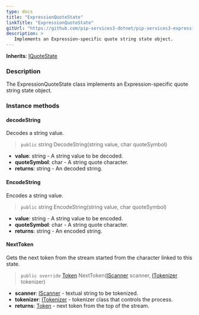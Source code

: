 ```yaml
---
type: docs
title: "ExpressionQuoteState"
linkTitle: "ExpressionQuoteState"
gitUrl: "https://github.com/pip-services3-dotnet/pip-services3-expressions-dotnet"
description: > 
   Implements an Expression-specific quote string state object.
---
```


**Inherits**: [IQuoteState](../../../tokenizers/iquote_state)

### Description

The ExpressionQuoteState class implements an Expression-specific quote string state object.


### Instance methods

#### decodeString
Decodes a string value.

> `public` string DecodeString(string value, char quoteSymbol)

- **value**: string - A string value to be decoded.
- **quoteSymbol**: char - A string quote character.
- **returns**: string - An decoded string.

#### EncodeString
Encodes a string value.
> `public` string EncodeString(string value, char quoteSymbol)

- **value**: string - A string value to be encoded.
- **quoteSymbol**: char - A string quote character.
- **returns**: string - An encoded string.



#### NextToken
Gets the next token from the stream started from the character linked to this state.

> `public override` [Token](../../../tokenizers/token) NextToken([IScanner](../../../io/iscanner) scanner, [ITokenizer](../../../tokenizers/itokenizer) tokenizer)

- **scanner**: [IScanner](../../../io/iscanner) - textual string to be tokenized.
- **tokenizer**: [ITokenizer](../../../tokenizers/itokenizer) - tokenizer class that controls the process.
- **returns**: [Token](../../../tokenizers/token) - next token from the top of the stream.



